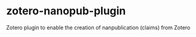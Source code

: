 # zotero-nanopub-plugin
Zotero plugin to enable the creation of nanpublication (claims) from Zotero
